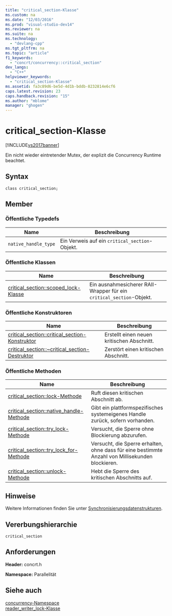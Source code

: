 ```yaml
---
title: "critical_section-Klasse"
ms.custom: na
ms.date: "12/03/2016"
ms.prod: "visual-studio-dev14"
ms.reviewer: na
ms.suite: na
ms.technology: 
  - "devlang-cpp"
ms.tgt_pltfrm: na
ms.topic: "article"
f1_keywords: 
  - "concrt/concurrency::critical_section"
dev_langs: 
  - "C++"
helpviewer_keywords: 
  - "critical_section-Klasse"
ms.assetid: fa3c89d6-be5d-4d1b-bddb-8232814e6cf6
caps.latest.revision: 23
caps.handback.revision: "15"
ms.author: "mblome"
manager: "ghogen"
---
```

# critical_section-Klasse
[!INCLUDE[vs2017banner](../../../assembler/inline/includes/vs2017banner.md)]

Ein nicht wieder eintretender Mutex, der explizit die Concurrency Runtime beachtet.  
  
## Syntax  
  
```  
class critical_section;  
```  
  
## Member  
  
### Öffentliche Typedefs  
  
|Name|**Beschreibung**|  
|----------|----------------------|  
|`native_handle_type`|Ein Verweis auf ein `critical_section`\-Objekt.|  
  
### Öffentliche Klassen  
  
|Name|**Beschreibung**|  
|----------|----------------------|  
|[critical\_section::scoped\_lock\-Klasse](../Topic/critical_section::scoped_lock%20Class.md)|Ein ausnahmesicherer RAII\-Wrapper für ein `critical_section`\-Objekt.|  
  
### Öffentliche Konstruktoren  
  
|Name|**Beschreibung**|  
|----------|----------------------|  
|[critical\_section::critical\_section\-Konstruktor](../Topic/critical_section::critical_section%20Constructor.md)|Erstellt einen neuen kritischen Abschnitt.|  
|[critical\_section::~critical\_section\-Destruktor](../Topic/critical_section::~critical_section%20Destructor.md)|Zerstört einen kritischen Abschnitt.|  
  
### Öffentliche Methoden  
  
|Name|**Beschreibung**|  
|----------|----------------------|  
|[critical\_section::lock\-Methode](../Topic/critical_section::lock%20Method.md)|Ruft diesen kritischen Abschnitt ab.|  
|[critical\_section::native\_handle\-Methode](../Topic/critical_section::native_handle%20Method.md)|Gibt ein plattformspezifisches systemeigenes Handle zurück, sofern vorhanden.|  
|[critical\_section::try\_lock\-Methode](../Topic/critical_section::try_lock%20Method.md)|Versucht, die Sperre ohne Blockierung abzurufen.|  
|[critical\_section::try\_lock\_for\-Methode](../Topic/critical_section::try_lock_for%20Method.md)|Versucht, die Sperre erhalten, ohne dass für eine bestimmte Anzahl von Millisekunden blockieren.|  
|[critical\_section::unlock\-Methode](../Topic/critical_section::unlock%20Method.md)|Hebt die Sperre des kritischen Abschnitts auf.|  
  
## Hinweise  
 Weitere Informationen finden Sie unter [Synchronisierungsdatenstrukturen](../../../parallel/concrt/synchronization-data-structures.md).  
  
## Vererbungshierarchie  
 `critical_section`  
  
## Anforderungen  
 **Header:** concrt.h  
  
 **Namespace:** Parallelität  
  
## Siehe auch  
 [concurrency\-Namespace](../../../parallel/concrt/reference/concurrency-namespace.md)   
 [reader\_writer\_lock\-Klasse](../../../parallel/concrt/reference/reader-writer-lock-class.md)